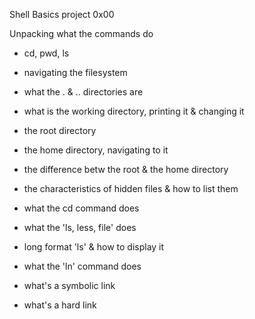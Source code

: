 Shell Basics project 0x00

Unpacking what the commands do
- cd, pwd, ls
- navigating the filesystem
- what the . & .. directories are
- what is the working directory, printing it & changing it
- the root directory
- the home directory, navigating to it
- the difference betw the root & the home directory
- the characteristics of hidden files & how to list them
- what the cd command does

- what the 'ls, less, file' does
- long format 'ls' & how to display it
- what the 'ln' command does
- what's a symbolic link
- what's a hard link
